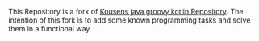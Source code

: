 This Repository is a fork of [Kousens java groovy kotlin Repository](https://github.com/kousen/java_groovy_kotlin).
The intention of this fork is to add some known programming tasks and solve them in a functional way.
